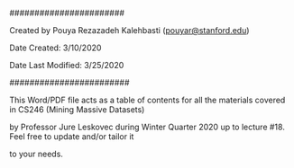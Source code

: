 #######################

Created by Pouya Rezazadeh Kalehbasti (pouyar@stanford.edu)

Date Created: 3/10/2020

Date Last Modified: 3/25/2020

########################

This Word/PDF file acts as a table of contents for all the materials covered in CS246 (Mining Massive Datasets)

by Professor Jure Leskovec during Winter Quarter 2020 up to lecture #18. Feel free to update and/or tailor it

to your needs.
